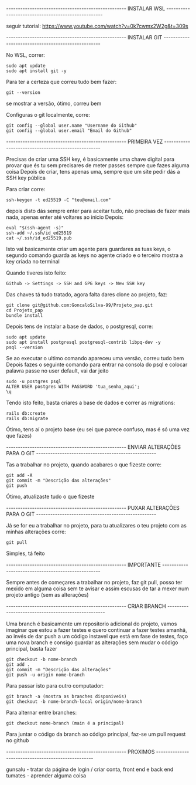 --------------------------------------------------- INSTALAR WSL ---------------------------------------------------

seguir tutorial: https://www.youtube.com/watch?v=0k7cwmx2W2g&t=309s

--------------------------------------------------- INSTALAR GIT ---------------------------------------------------

No WSL, correr:

	sudo apt update
	sudo apt install git -y

Para ter a certeza que correu tudo bem fazer:


	git --version
  
se mostrar a versão, ótimo, correu bem

Configuras o git localmente, corre:

	git config --global user.name "Username do Github"
	git config --global user.email "Email do Github"


--------------------------------------------------- PRIMEIRA VEZ ---------------------------------------------------

Precisas de criar uma SSH key, é basicamente uma chave digital para provar que és tu sem precisares de meter passes sempre que fazes alguma coisa
Depois de criar, tens apenas uma, sempre que um site pedir dás a SSH key pública

Para criar corre:

	ssh-keygen -t ed25519 -C "teu@email.com"
  
depois disto dás sempre enter para aceitar tudo, não precisas de fazer mais nada, apenas enter até voltares ao inicio
Depois:

	eval "$(ssh-agent -s)" 
	ssh-add ~/.ssh/id_ed25519
	cat ~/.ssh/id_ed25519.pub
  
Isto vai basicamente criar um agente para guardares as tuas keys, o segundo comando guarda as keys no agente criado e o terceiro mostra a key criada no terminal

Quando tiveres isto feito:

	Github -> Settings -> SSH and GPG keys -> New SSH key

Das chaves tá tudo tratado, agora falta dares clone ao projeto, faz:

	git clone git@github.com:GoncaloSilva-99/Projeto_pap.git
	cd Projeto_pap
	bundle install

Depois tens de instalar a base de dados, o postgresql, corre:

	sudo apt update
	sudo apt install postgresql postgresql-contrib libpq-dev -y
	psql --version

Se ao executar o ultimo comando apareceu uma versão, correu tudo bem
Depois fazes o seguinte comando para entrar na consola do psql e colocar palavra passe no user default, vai dar jeito

	sudo -u postgres psql
	ALTER USER postgres WITH PASSWORD 'tua_senha_aqui';
	\q

Tendo isto feito, basta criares a base de dados e correr as migrations:

	rails db:create
	rails db:migrate



Ótimo, tens aí o projeto base
(eu sei que parece confuso, mas é só uma vez que fazes)

--------------------------------------------------- ENVIAR ALTERAÇÕES PARA O GIT ---------------------------------------------------

Tas a trabalhar no projeto, quando acabares o que fizeste corre:

	git add -A
	git commit -m "Descrição das alterações"
	git push

Ótimo, atualizaste tudo o que fizeste 

--------------------------------------------------- PUXAR ALTERAÇÕES PARA O GIT ---------------------------------------------------

Já se for eu a trabalhar no projeto, para tu atualizares o teu projeto com as minhas alterações corre:

	git pull

Simples, tá feito


--------------------------------------------------- IMPORTANTE ---------------------------------------------------

Sempre antes de começares a trabalhar no projeto, faz git pull, posso ter mexido em alguma coisa sem te avisar e assim escusas de tar a mexer num projeto antigo (sem as alterações)

--------------------------------------------------- CRIAR BRANCH ---------------------------------------------------

Uma branch é basicamente um repositorio adicional do projeto, vamos imaginar que estou a fazer testes e quero continuar a fazer testes amanhã, ao invés de dar push a um código instavel que está em fase de testes, faço uma nova branch e consigo guardar as alterações sem mudar o código principal, basta fazer

	git checkout -b nome-branch
	git add .
	git commit -m "Descrição das alterações"
	git push -u origin nome-branch

Para passar isto para outro computador:

	git branch -a (mostra as branches disponiveis)
	git checkout -b nome-branch-local origin/nome-branch

Para alternar entre branches:

	git checkout nome-branch (main é a principal)
	
Para juntar o código da branch ao código principal, faz-se um pull request no github

--------------------------------------------------- PROXIMOS ---------------------------------------------------

gunsalu - tratar da página de login / criar conta, front end e back end
tumates - aprender alguma coisa

